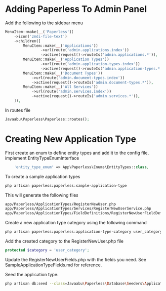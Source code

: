# Adding Paperless To Admin Panel

Add the following to the sidebar menu

```php
MenuItem::make(__('Paperless'))
    ->icon('zmdi-file-text')
    ->children([
        MenuItem::make(__('Applications'))
                ->url(route('admin.applications.index'))
                ->active(request()->routeIs('admin.applications.*')),
        MenuItem::make(__('Application Types'))
                ->url(route('admin.application-types.index'))
                ->active(request()->routeIs('admin.application-types.*')),
        MenuItem::make(__('Document Types'))
            ->url(route('admin.document-types.index'))
            ->active(request()->routeIs('admin.document-types.*')),
        MenuItem::make(__('All Services'))
            ->url(route('admin.services.index'))
            ->active(request()->routeIs('admin.services.*')),
    ]),
```

In routes file

```php
Javaabu\Paperless\Paperless::routes();
```

# Creating New Application Type

First create an enum to define entity types and add it to the config file, implement EntityTypeEnumInterface

```php
    'entity_type_enum' => App\Paperless\Enums\EntityTypes::class,
```

To create a sample application types

```bash
php artisan paperless:paperless:sample-application-type
```

This will generate the following files

```bash
app/Paperless/ApplicationTypes/RegisterNewUser.php
app/Paperless/ApplicationTypes/Services/RegisterNewUserService.php
app/Paperless/ApplicationTypes/FieldDefinitions/RegisterNewUserFieldDefinitions.php
```

Create a new application type category using the following command

```bash
php artisan paperless:paperless:application-type-category user_category
```

Add the created category to the RegisterNewUser.php file

```php
protected $category = 'user_category';
```

Update the RegisterNewUserFields.php with the fields you need. See SampleApplicationTypeFields.md for reference.

Seed the application type.

```bash
php artisan db:seed --class=Javaabu\Paperless\Database\Seeders\ApplicationTypesSeeder
```
